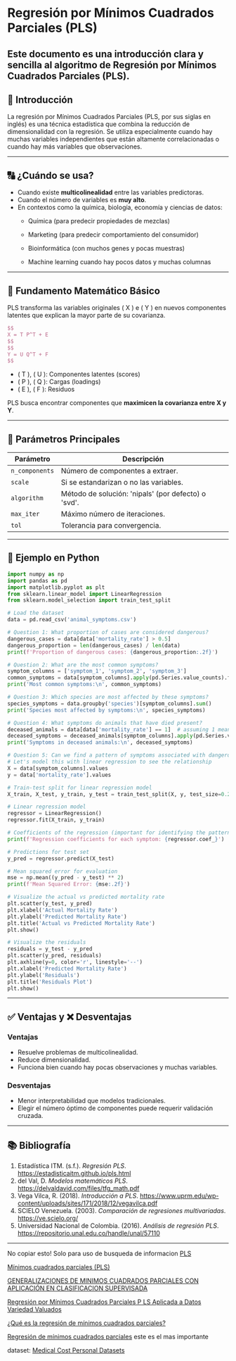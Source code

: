 # Regresión por Mínimos Cuadrados Parciales (PLS)

Este documento es una introducción clara y sencilla al algoritmo de **Regresión por Mínimos Cuadrados Parciales (PLS)**.
---

## 📄 Introducción

La regresión por Mínimos Cuadrados Parciales (PLS, por sus siglas en inglés) es una técnica estadística que combina la reducción de dimensionalidad con la regresión. Se utiliza especialmente cuando hay muchas variables independientes que están altamente correlacionadas o cuando hay más variables que observaciones.

---

## 🔠 ¿Cuándo se usa?

- Cuando existe **multicolinealidad** entre las variables predictoras.
- Cuando el número de variables es **muy alto**.
- En contextos como la química, biología, economía y ciencias de datos:
  * Química (para predecir propiedades de mezclas)

  * Marketing (para predecir comportamiento del consumidor)

   * Bioinformática (con muchos genes y pocas muestras)
     
   * Machine learning cuando hay pocos datos y muchas columnas

---

## 🔢 Fundamento Matemático Básico

PLS transforma las variables originales \( X \) e \( Y \) en nuevos componentes latentes que explican la mayor parte de su covarianza.

```latex
$$
X = T P^T + E
$$ 
$$
Y = U Q^T + F
$$
```

- \( T \), \( U \): Componentes latentes (scores)
- \( P \), \( Q \): Cargas (loadings)
- \( E \), \( F \): Residuos

PLS busca encontrar componentes que **maximicen la covarianza entre X y Y**.

---

## 🚀 Parámetros Principales

| Parámetro        | Descripción                                                  |
|------------------|-------------------------------------------------------------|
| `n_components`   | Número de componentes a extraer.                            |
| `scale`          | Si se estandarizan o no las variables.                      |
| `algorithm`      | Método de solución: 'nipals' (por defecto) o 'svd'.          |
| `max_iter`       | Máximo número de iteraciones.                              |
| `tol`            | Tolerancia para convergencia.                               |

---

## 🧪 Ejemplo en Python

```python
import numpy as np
import pandas as pd
import matplotlib.pyplot as plt
from sklearn.linear_model import LinearRegression
from sklearn.model_selection import train_test_split

# Load the dataset
data = pd.read_csv('animal_symptoms.csv')

# Question 1: What proportion of cases are considered dangerous?
dangerous_cases = data[data['mortality_rate'] > 0.5]
dangerous_proportion = len(dangerous_cases) / len(data)
print(f'Proportion of dangerous cases: {dangerous_proportion:.2f}')

# Question 2: What are the most common symptoms?
symptom_columns = ['symptom_1', 'symptom_2', 'symptom_3']
common_symptoms = data[symptom_columns].apply(pd.Series.value_counts).fillna(0)
print('Most common symptoms:\n', common_symptoms)

# Question 3: Which species are most affected by these symptoms?
species_symptoms = data.groupby('species')[symptom_columns].sum()
print('Species most affected by symptoms:\n', species_symptoms)

# Question 4: What symptoms do animals that have died present?
deceased_animals = data[data['mortality_rate'] == 1]  # assuming 1 means deceased
deceased_symptoms = deceased_animals[symptom_columns].apply(pd.Series.value_counts).fillna(0)
print('Symptoms in deceased animals:\n', deceased_symptoms)

# Question 5: Can we find a pattern of symptoms associated with dangerous cases?
# Let's model this with linear regression to see the relationship
X = data[symptom_columns].values
y = data['mortality_rate'].values

# Train-test split for linear regression model
X_train, X_test, y_train, y_test = train_test_split(X, y, test_size=0.2, random_state=42)

# Linear regression model
regressor = LinearRegression()
regressor.fit(X_train, y_train)

# Coefficients of the regression (important for identifying the pattern)
print(f'Regression coefficients for each symptom: {regressor.coef_}')

# Predictions for test set
y_pred = regressor.predict(X_test)

# Mean squared error for evaluation
mse = np.mean((y_pred - y_test) ** 2)
print(f'Mean Squared Error: {mse:.2f}')

# Visualize the actual vs predicted mortality rate
plt.scatter(y_test, y_pred)
plt.xlabel('Actual Mortality Rate')
plt.ylabel('Predicted Mortality Rate')
plt.title('Actual vs Predicted Mortality Rate')
plt.show()

# Visualize the residuals
residuals = y_test - y_pred
plt.scatter(y_pred, residuals)
plt.axhline(y=0, color='r', linestyle='--')
plt.xlabel('Predicted Mortality Rate')
plt.ylabel('Residuals')
plt.title('Residuals Plot')
plt.show()

```

---


## ✅ Ventajas y ❌ Desventajas

### Ventajas
- Resuelve problemas de multicolinealidad.
- Reduce dimensionalidad.
- Funciona bien cuando hay pocas observaciones y muchas variables.

### Desventajas
- Menor interpretabilidad que modelos tradicionales.
- Elegir el número óptimo de componentes puede requerir validación cruzada.

---

## 📚 Bibliografía

1. Estadística ITM. (s.f.). *Regresión PLS*. https://estadisticaitm.github.io/pls.html  
2. del Val, D. *Modelos matemáticos PLS*. https://delvaldavid.com/files/tfg_math.pdf  
3. Vega Vilca, R. (2018). *Introducción a PLS*. https://www.uprm.edu/wp-content/uploads/sites/171/2018/12/vegavilca.pdf  
4. SCIELO Venezuela. (2003). *Comparación de regresiones multivariadas*. https://ve.scielo.org/ 
5. Universidad Nacional de Colombia. (2016). *Análisis de regresión PLS*. https://repositorio.unal.edu.co/handle/unal/57110


--------------------

   No copiar esto! Solo para uso de busqueda de informacion
[PLS](https://ve.scielo.org/scielo.php?script=sci_arttext&pid=S0254-07702003000300006)

[Mínimos cuadrados parciales (PLS)](https://delvaldavid.com/files/tfg_math.pdf)

[GENERALIZACIONES DE MINIMOS CUADRADOS PARCIALES CON APLICACIÓN EN CLASIFICACION SUPERVISADA](https://www.uprm.edu/wp-content/uploads/sites/171/2018/12/vegavilca.pdf)

[Regresión por Mínimos Cuadrados Parciales P LS Aplicada a Datos Variedad Valuados](https://repositorio.unal.edu.co/bitstream/handle/unal/57110/8105560.2016.pdf)

[¿Qué es la regresión de mínimos cuadrados parciales?](https://support.minitab.com/es-mx/minitab/help-and-how-to/statistical-modeling/regression/supporting-topics/partial-least-squares-regression/what-is-partial-least-squares-regression/)

[Regresión de mínimos cuadrados parciales](https://estadisticaitm.github.io/pls.html) este es el mas importante


dataset: [Medical Cost Personal Datasets](https://www.kaggle.com/datasets/mirichoi0218/insurance)
